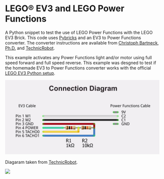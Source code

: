 # LEGO® EV3 and LEGO Power Functions

A Python snippet to test the use of LEGO Power Functions with the LEGO EV3 Brick. This code uses [Pybricks](https://pybricks.com/) and an EV3 to Power Functions converter. The converter instructions are available from [Christoph Bartneck, Ph.D.](https://www.bartneck.de/2015/06/0) and [TechnicRobot](https://www.youtube.com/watch?v=Ns3TODgRlCE).

This example activates any Power Functions light and/or motor using full speed forward and full speed reverse. This example was desgned to test if the homemade EV3 to Power Functions converter works with the official [LEGO EV3 Python setup](https://education.lego.com/en-us/support/mindstorms-ev3/python-for-ev3).

![Connection Diagram](https://github.com/codeadamca/ev3-power-functions/blob/main/connection-diagram.jpg?raw=true)

Diagaram taken from [TechnicRobot](https://www.youtube.com/watch?v=Ns3TODgRlCE).

<a href="https://codeadam.ca">
<img src="https://codeadam.ca/images/code-block.png" width="100">
</a>

